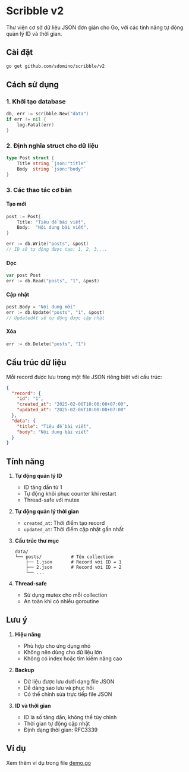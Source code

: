 # Scribble v2

Thư viện cơ sở dữ liệu JSON đơn giản cho Go, với các tính năng tự động quản lý ID và thời gian.

## Cài đặt

```bash
go get github.com/sdomino/scribble/v2
```

## Cách sử dụng

### 1. Khởi tạo database

```go
db, err := scribble.New("data")
if err != nil {
    log.Fatal(err)
}
```

### 2. Định nghĩa struct cho dữ liệu

```go
type Post struct {
    Title string `json:"title"`
    Body  string `json:"body"`
}
```

### 3. Các thao tác cơ bản

#### Tạo mới

```go
post := Post{
    Title: "Tiêu đề bài viết",
    Body:  "Nội dung bài viết",
}

err := db.Write("posts", &post)
// ID sẽ tự động được tạo: 1, 2, 3,...
```

#### Đọc

```go
var post Post
err := db.Read("posts", "1", &post)
```

#### Cập nhật

```go
post.Body = "Nội dung mới"
err := db.Update("posts", "1", &post)
// UpdatedAt sẽ tự động được cập nhật
```

#### Xóa

```go
err := db.Delete("posts", "1")
```

## Cấu trúc dữ liệu

Mỗi record được lưu trong một file JSON riêng biệt với cấu trúc:

```json
{
  "record": {
    "id": "1",
    "created_at": "2025-02-06T10:00:00+07:00",
    "updated_at": "2025-02-06T10:00:00+07:00"
  },
  "data": {
    "title": "Tiêu đề bài viết",
    "body": "Nội dung bài viết"
  }
}
```

## Tính năng

1. **Tự động quản lý ID**

   - ID tăng dần từ 1
   - Tự động khôi phục counter khi restart
   - Thread-safe với mutex

2. **Tự động quản lý thời gian**

   - `created_at`: Thời điểm tạo record
   - `updated_at`: Thời điểm cập nhật gần nhất

3. **Cấu trúc thư mục**

   ```
   data/
   └── posts/           # Tên collection
       ├── 1.json       # Record với ID = 1
       ├── 2.json       # Record với ID = 2
       └── ...
   ```

4. **Thread-safe**
   - Sử dụng mutex cho mỗi collection
   - An toàn khi có nhiều goroutine

## Lưu ý

1. **Hiệu năng**

   - Phù hợp cho ứng dụng nhỏ
   - Không nên dùng cho dữ liệu lớn
   - Không có index hoặc tìm kiếm nâng cao

2. **Backup**

   - Dữ liệu được lưu dưới dạng file JSON
   - Dễ dàng sao lưu và phục hồi
   - Có thể chỉnh sửa trực tiếp file JSON

3. **ID và thời gian**
   - ID là số tăng dần, không thể tùy chỉnh
   - Thời gian tự động cập nhật
   - Định dạng thời gian: RFC3339

## Ví dụ

Xem thêm ví dụ trong file [demo.go](demo.go)
